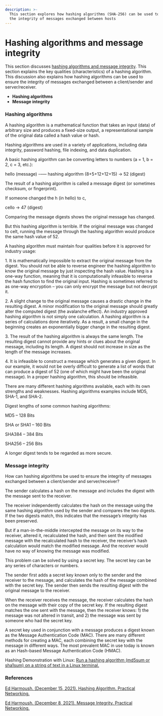 ```yaml
---
description: >-
  This section explores how hashing algorithms (SHA-256) can be used to ensure
  the integrity of messages exchanged between hosts
---
```


# Hashing algorithms and message integrity

This section discusses [hashing algorithms and message integrity](https://builtin.com/cybersecurity/what-is-hashing). This section explains the key qualities (characteristics) of a hashing algorithm. This discussion also explains how hashing algorithms can be used to ensure the integrity of messages exchanged between a client/sender and server/receiver.

* **Hashing algorithms**
* **Message integrity**

### Hashing algorithms

A hashing algorithm is a mathematical function that takes an input (data) of arbitrary size and produces a fixed-size output, a representational sample of the original data called a hash value or hash.

Hashing algorithms are used in a variety of applications, including data integrity, password hashing, file indexing, and data duplication.

A basic hashing algorithm can be converting letters to numbers (a = 1, b = 2, c = 3, etc.):

hello (message) -–— hashing algorithm (8+5+12+12+15) → 52 (digest)

The result of a hashing algorithm is called a message digest (or sometimes checksum, or fingerprint).

If someone changed the h (in hello) to c,

cello → 47 (digest)

Comparing the message digests shows the original message has changed.

But this hashing algorithm is terrible. If the original message was changed to celt, running the message through the hashing algorithm would produce the same hash value of 52.

A hashing algorithm must maintain four qualities before it is approved for industry usage:

1\. It is mathematically impossible to extract the original message from the digest. You should not be able to reverse engineer the hashing algorithm to know the original message by just inspecting the hash value. Hashing is a one-way function, meaning that it is computationally infeasible to reverse the hash function to find the original input. Hashing is sometimes referred to as one-way encryption – you can only encrypt the message but not decrypt it.

2\. A slight change to the original message causes a drastic change in the resulting digest. A minor modification to the original message should greatly alter the computed digest (the avalanche effect). An industry approved hashing algorithm is not simply one calculation. A hashing algorithm is a series of calculations done iteratively. As a result, a small change in the beginning creates an exponentially bigger change in the resulting digest.

3\. The result of the hashing algorithm is always the same length. The resulting digest cannot provide any hints or clues about the original message, including its length. A digest should not increase in size as the length of the message increases.

4\. It is infeasible to construct a message which generates a given digest. In our example, it would not be overly difficult to generate a list of words that can produce a digest of 52 (one of which might have been the original message). In a proper hashing algorithm, this should be infeasible.

There are many different hashing algorithms available, each with its own strengths and weaknesses. Hashing algorithms examples include MD5, SHA-1, and SHA-2.

Digest lengths of some common hashing algorithms:

MD5 – 128 Bits

SHA or SHA1 – 160 Bits

SHA384 – 384 Bits

SHA256 – 256 Bits

A longer digest tends to be regarded as more secure.

### Message integrity

How can hashing algorithms be used to ensure the integrity of messages exchanged between a client/sender and server/receiver?

The sender calculates a hash on the message and includes the digest with the message sent to the receiver.

The receiver independently calculates the hash on the message using the same hashing algorithm used by the sender and compares the two digests. If the two digests match, this indicates that the message’s integrity has been preserved.

But if a man-in-the-middle intercepted the message on its way to the receiver, altered it, recalculated the hash, and then sent the modified message with the recalculated hash to the receiver, the receiver’s hash calculation would match the modified message. And the receiver would have no way of knowing the message was modified.

This problem can be solved by using a secret key. The secret key can be any series of characters or numbers.

The sender first adds a secret key known only to the sender and the receiver to the message, and calculates the hash of the message combined with the secret key. The sender then sends the resulting digest with the original message to the receiver.

When the receiver receives the message, the receiver calculates the hash on the message with their copy of the secret key. If the resulting digest matches the one sent with the message, then the receiver knows: 1) the message was not altered in transit, and 2) the message was sent by someone who had the secret key.

A secret key used in conjunction with a message produces a digest known as the Message Authentication Code (MAC). There are many different methods for creating a MAC, each combining the secret key with the message in different ways. The most prevalent MAC in use today is known as an Hash-based Message Authentication Code (HMAC).

Hashing Demonstration with Linux: [Run a hashing algorithm (md5sum or sha1sum) on a string of text in a Linux terminal.](https://www.practicalnetworking.net/series/cryptography/hashing-algorithm/)

### References

[Ed Harmoush. (December 15, 2021). Hashing Algorithm. Practical Networking.](https://www.practicalnetworking.net/series/cryptography/hashing-algorithm/)

[Ed Harmoush. (December 8, 2021). Message Integrity. Practical Networking.](https://www.practicalnetworking.net/series/cryptography/message-integrity/)
